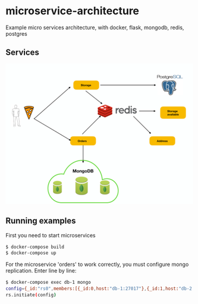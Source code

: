# microservice-architecture
Example micro services architecture, with docker, flask, mongodb, redis, postgres
## Services
![Services](architecture.png)
## Running examples
First you need to start microservices
```sh
$ docker-compose build
$ docker-compose up
```

For the microservice 'orders' to work correctly, you must configure mongo replication. Enter line by line:
```sh
$ docker-compose exec db-1 mongo
config={_id:"rs0",members:[{_id:0,host:"db-1:27017"},{_id:1,host:"db-2:27017"},{_id:2,host:"db-3:27017"}]};
rs.initiate(config)
```
